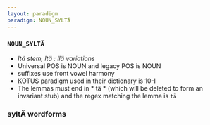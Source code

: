 ```yaml
---
layout: paradigm
paradigm: NOUN_SYLTÄ
---
```

### ` NOUN_SYLTÄ `

* _ltä stem, ltä : llä variations_
* Universal POS is NOUN and legacy POS is NOUN
* suffixes use front vowel harmony
* KOTUS paradigm used in their dictionary is 10-I
* The lemmas must end in * tä * (which will be deleted to form an invariant stub) and the regex matching the lemma is ` tä `

### syltÄ wordforms


